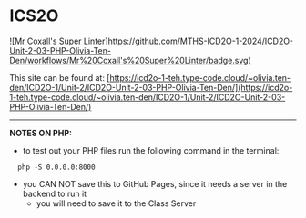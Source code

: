 # ICS2O

[![Mr Coxall's Super Linter]https://github.com/MTHS-ICD2O-1-2024/ICD2O-Unit-2-03-PHP-Olivia-Ten-Den/workflows/Mr%20Coxall's%20Super%20Linter/badge.svg)](https://github.com/MTHS-ICD2O-1-2024/ICD2O-Unit-2-03-PHP-Olivia-Ten-Den/actions)

This site can be found at: [https://icd2o-1-teh.type-code.cloud/~olivia.ten-den/ICD2O-1/Unit-2/ICD2O-Unit-2-03-PHP-Olivia-Ten-Den/](https://icd2o-1-teh.type-code.cloud/~olivia.ten-den/ICD2O-1/Unit-2/ICD2O-Unit-2-03-PHP-Olivia-Ten-Den/)

---

**NOTES ON PHP:**
- to test out your PHP files run the following command in the terminal:
```console
  php -S 0.0.0.0:8000
```
- you CAN NOT save this to GitHub Pages, since it needs a server in the backend to run it
  - you will need to save it to the Class Server
